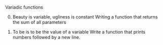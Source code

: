 Variadic functions

0. Beauty is variable, ugliness is constant
Writing a function that returns the sum of all parameters

1. To be is to be the value of a variable
Write a function that prints numbers followed by a new line.
